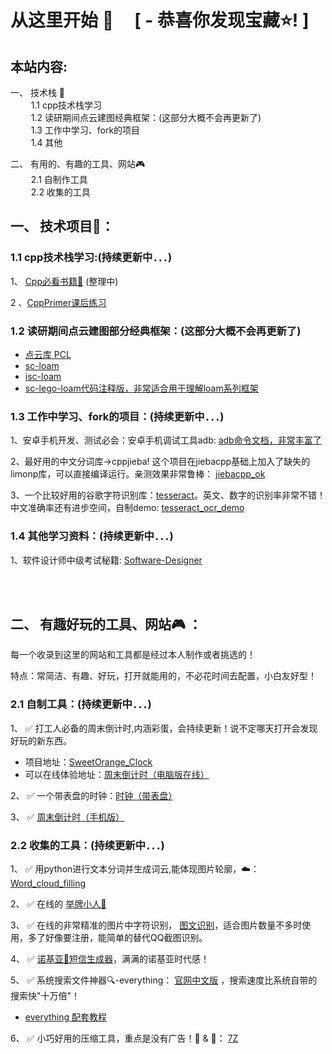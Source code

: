 # 从这里开始 🚀  &nbsp;&nbsp;&nbsp;   [  - 恭喜你发现宝藏:star:!  ]

## 本站内容:
 一、 技术栈 📡  
&ensp; &ensp; &ensp;  1.1 cpp技术栈学习   
&ensp; &ensp; &ensp; 1.2 读研期间点云建图经典框架：(这部分大概不会再更新了)  
&ensp; &ensp; &ensp; 1.3 工作中学习、fork的项目  
&ensp; &ensp; &ensp; 1.4 其他
      
 二、 有用的、有趣的工具、网站🎮     
&ensp; &ensp; &ensp; 2.1 自制作工具  
&ensp; &ensp; &ensp; 2.2 收集的工具  

## 一、 技术项目📡：
    

### 1.1 cpp技术栈学习:(持续更新中．．．)
1、 [Cpp必看书籍📕]()  (整理中)

2 、[CppPrimer课后练习](https://github.com/sweetorange2022/CppPrimer)
    

### 1.2 读研期间点云建图部分经典框架：(这部分大概不会再更新了)  

   + [点云库 PCL](https://github.com/PointCloudLibrary/pcl)
   + [sc-loam](https://github.com/sweetorange2022/sc-loam)
   + [isc-loam ](https://github.com/sweetorange2022/isc-loam)
   + [sc-lego-loam代码注释版，非常适合用于理解loam系列框架](https://github.com/sweetorange2022/sc-lego-loam)
   
### 1.3 工作中学习、fork的项目：(持续更新中．．．)

1、安卓手机开发、测试必会：安卓手机调试工具adb:  [adb命令文档，非常丰富了](https://github.com/sweetorange2022/Adb_Cmd)  

2、最好用的中文分词库->cppjieba! 这个项目在jiebacpp基础上加入了缺失的limonp库，可以直接编译运行。亲测效果非常鲁棒： [jiebacpp_ok](https://github.com/sweetorange2022/jiebacpp_ok)

3、一个比较好用的谷歌字符识别库：[tesseract](https://github.com/tesseract-ocr/tesseract)。英文、数字的识别率非常不错！中文准确率还有进步空间，自制demo: [tesseract_ocr_demo ](https://github.com/sweetorange2022/tesseract_ocr_demo)
    
### 1.4 其他学习资料：(持续更新中．．．)

1、软件设计师中级考试秘籍:  [Software-Designer](https://github.com/sweetorange2022/Software-Designer)
   
<br>  

<br>

## 二、 有趣好玩的工具、网站🎮 ：

每一个收录到这里的网站和工具都是经过本人制作或者挑选的！

特点：常简洁、有趣、好玩，打开就能用的，不必花时间去配置，小白友好型！

### 2.1 自制工具：(持续更新中．．．)

1、 ✅ 打工人必备的周末倒计时,内涵彩蛋，会持续更新！说不定哪天打开会发现好玩的新东西。  
+ 项目地址：[SweetOrange_Clock](https://github.com/sweetorange2022/SweetOrange_Clock)
+ 可以在线体验地址：[周末倒计时（电脑版在线）](https://sweetorange2022.github.io/SweetOrange_Clock)  
   
2、 ✅ 一个带表盘的时钟：[时钟（带表盘）](https://sweetorange2022.github.io/clock/)　　

3、 ✅ [周末倒计时（手机版）](https://github.com/sweetorange2022/Phone_Clock)  

### 2.2 收集的工具：(持续更新中．．．)
1、 ✅ 用python进行文本分词并生成词云,能体现图片轮廓，☁️： [Word_cloud_filling](https://github.com/sweetorange2022/Word_cloud_filling)  

2、 ✅ 在线的 [举牌小人🙋](http://idle-dog.github.io/upup/) 

3、 ✅ 在线的非常精准的图片中字符识别， [图文识别](https://web.baimiaoapp.com)，适合图片数量不多时使用，多了好像要注册，能简单的替代QQ截图识别。

4、 ✅ [诺基亚📱短信生成器](https://www.jiuwa.net/nokia/#tab1)，满满的诺基亚时代感！

5、 ✅ 系统搜索文件神器🔍-everything： [官网中文版](https://www.voidtools.com/zh-cn/)  ，搜索速度比系统自带的搜索快"十万倍"！
+ [everything 配套教程](https://xbeta.info/everything-search-tool.htm)

6、 ✅ 小巧好用的压缩工具，重点是没有广告！🔐 & 🔑：  [7Z](https://sparanoid.com/lab/7z/)




     
